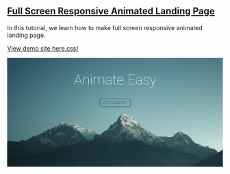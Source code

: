 ## [Full Screen Responsive Animated Landing Page](https://www.youtube.com/watch?v=myZZ9YF2pqs)

In this tutorial, we learn how to make full screen responsive animated landing page.

[View demo site here.css/](https://webdevtuts.github.io/fullscreen_responsive_animated_landing_page/)

![Preview](screenshot.jpg)

